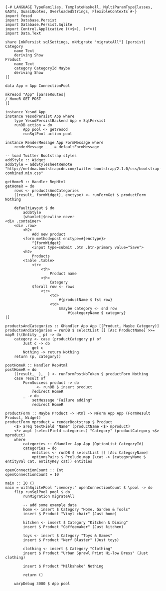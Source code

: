     {-# LANGUAGE TypeFamilies, TemplateHaskell, MultiParamTypeClasses,
    GADTs, QuasiQuotes, OverloadedStrings, FlexibleContexts #-}
    import Yesod
    import Database.Persist
    import Database.Persist.Sqlite
    import Control.Applicative ((<$>), (<*>))
    import Data.Text
    
    share [mkPersist sqlSettings, mkMigrate "migrateAll"] [persist|
    Category
        name Text
        deriving Show
    Product
        name Text
        category CategoryId Maybe
        deriving Show
    |]
    
    data App = App ConnectionPool
    
    mkYesod "App" [parseRoutes|
    / HomeR GET POST
    |]
    
    instance Yesod App
    instance YesodPersist App where
        type YesodPersistBackend App = SqlPersist
        runDB action = do
            App pool <- getYesod
            runSqlPool action pool
    
    instance RenderMessage App FormMessage where
        renderMessage _ _ = defaultFormMessage
    
    -- load Twitter Bootstrap styles
    addStyle :: Widget
    addStyle = addStylesheetRemote "http://netdna.bootstrapcdn.com/twitter-bootstrap/2.1.0/css/bootstrap-combined.min.css"
    
    getHomeR :: Handler RepHtml
    getHomeR = do
        rows <- productsAndCategories
        ((result, formWidget), enctype) <- runFormGet $ productForm Nothing
    
        defaultLayout $ do
            addStyle
            [whamlet|$newline never
    <div .container>
        <div .row>
            <h2>
                Add new product
            <form method=post enctype=#{enctype}>
                ^{formWidget}
                <input type=submit .btn .btn-primary value="Save">
            <h2>
                Products
            <table .table>
                <tr>
                    <th>
                        Product name
                    <th>
                        Category
                $forall row <- rows
                    <tr>
                        <td>
                            #{productName $ fst row}
                        <td>
                            $maybe category <- snd row
                                #{categoryName $ category}
    |]
    
    productsAndCategories :: GHandler App App [(Product, Maybe Category)]
    productsAndCategories = runDB $ selectList [] [Asc ProductName] >>= mapM (\(Entity _ p) -> do
        category <- case (productCategory p) of
            Just c -> do
                get c
            Nothing -> return Nothing
        return (p, category))                                       
    
    postHomeR :: Handler RepHtml
    postHomeR = do
        ((result, _), _) <- runFormPostNoToken $ productForm Nothing
        case result of 
            FormSuccess product -> do
                _ <- runDB $ insert product
                redirect HomeR
            _ -> do
                setMessage "Failure adding"
                redirect HomeR
    
    productForm :: Maybe Product -> Html -> MForm App App (FormResult Product, Widget)
    productForm mproduct = renderBootstrap $ Product
        <$> areq textField "Name" (productName <$> mproduct)
        <*> aopt (selectField categories) "Category" (productCategory <$> mproduct)
        where
            categories :: GHandler App App (OptionList CategoryId)
            categories = do
                entities <- runDB $ selectList [] [Asc CategoryName]
                optionsPairs $ Prelude.map (\cat -> (categoryName $ entityVal cat, entityKey cat)) entities
    
    openConnectionCount :: Int
    openConnectionCount = 10
    
    main :: IO ()
    main = withSqlitePool ":memory:" openConnectionCount $ \pool -> do
        flip runSqlPool pool $ do
            runMigration migrateAll
    
            -- add some example data
            home <- insert $ Category "Home, Garden & Tools"
            insert $ Product "Vinyl chair" (Just home)
    
            kitchen <- insert $ Category "Kitchen & Dining"
            insert $ Product "Coffeemaker" (Just kitchen)
    
            toys <- insert $ Category "Toys & Games"
            insert $ Product "Nerf Blaster" (Just toys)
    
            clothing <- insert $ Category "Clothing"
            insert $ Product "Urban Sprawl Print Hi-low Dress" (Just clothing)
    
            insert $ Product "Milkshake" Nothing
    
            return ()
    
        warpDebug 3000 $ App pool